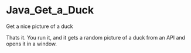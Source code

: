 # Java_Get_a_Duck
Get a nice picture of a duck

Thats it. You run it, and it gets a random picture of a duck from an API and opens it in a window.

